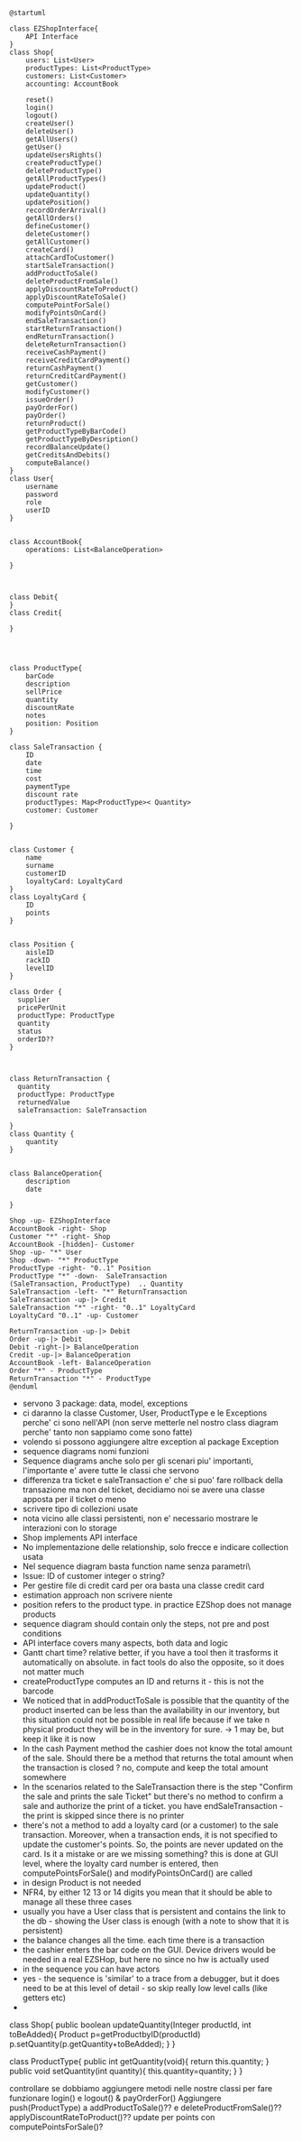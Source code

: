 ```plantuml
@startuml

class EZShopInterface{
    API Interface
}
class Shop{
    users: List<User>
    productTypes: List<ProductType>
    customers: List<Customer>
    accounting: AccountBook

    reset()
    login()
    logout()
    createUser()
    deleteUser()
    getAllUsers()
    getUser()
    updateUsersRights()
    createProductType()
    deleteProductType()
    getAllProductTypes()
    updateProduct()
    updateQuantity()
    updatePosition()
    recordOrderArrival()
    getAllOrders()
    defineCustomer()
    deleteCustomer()
    getAllCustomer()
    createCard()
    attachCardToCustomer()
    startSaleTransaction()
    addProductToSale()
    deleteProductFromSale()
    applyDiscountRateToProduct()
    applyDiscountRateToSale()
    computePointForSale()
    modifyPointsOnCard()
    endSaleTransaction()
    startReturnTransaction()
    endReturnTransaction()
    deleteReturnTransaction()
    receiveCashPayment()
    receiveCreditCardPayment()
    returnCashPayment()
    returnCreditCardPayment()
    getCustomer()
    modifyCustomer()
    issueOrder()
    payOrderFor()
    payOrder()
    returnProduct()
    getProductTypeByBarCode()
    getProductTypeByDesription()
    recordBalanceUpdate()
    getCreditsAndDebits()
    computeBalance()
}
class User{
    username
    password
    role
    userID
}


class AccountBook{
    operations: List<BalanceOperation>
    
}



class Debit{
}
class Credit{
    
}




class ProductType{
    barCode
    description
    sellPrice
    quantity
    discountRate
    notes
    position: Position
}

class SaleTransaction {
    ID 
    date
    time
    cost
    paymentType
    discount rate
    productTypes: Map<ProductType>< Quantity>
    customer: Customer
    
}


class Customer {
    name
    surname
    customerID
    loyaltyCard: LoyaltyCard
}
class LoyaltyCard {
    ID
    points
}


class Position {
    aisleID
    rackID
    levelID
}

class Order {
  supplier
  pricePerUnit
  productType: ProductType
  quantity
  status
  orderID??
}



class ReturnTransaction {
  quantity
  productType: ProductType
  returnedValue
  saleTransaction: SaleTransaction
  
}
class Quantity {
    quantity
}


class BalanceOperation{
    description
    date
    
}

Shop -up- EZShopInterface
AccountBook -right- Shop
Customer "*" -right- Shop
AccountBook -[hidden]- Customer
Shop -up- "*" User 
Shop -down- "*" ProductType
ProductType -right- "0..1" Position
ProductType "*" -down-  SaleTransaction
(SaleTransaction, ProductType)  .. Quantity
SaleTransaction -left- "*" ReturnTransaction
SaleTransaction -up-|> Credit
SaleTransaction "*" -right- "0..1" LoyaltyCard
LoyaltyCard "0..1" -up- Customer

ReturnTransaction -up-|> Debit
Order -up-|> Debit
Debit -right-|> BalanceOperation
Credit -up-|> BalanceOperation
AccountBook -left- BalanceOperation
Order "*" - ProductType
ReturnTransaction "*" - ProductType
@enduml
```



- servono 3 package: data, model, exceptions
- ci daranno la classe Customer, User, ProductType e le Exceptions perche' ci sono nell'API (non serve metterle nel nostro class diagram perche' tanto non sappiamo come sono fatte)
- volendo si possono aggiungere altre exception al package Exception
- sequence diagrams nomi funzioni
- Sequence diagrams anche solo per gli scenari piu' importanti, l'importante e' avere tutte le classi che servono
- differenza tra ticket e saleTransaction e' che si puo' fare rollback della transazione ma non del ticket, decidiamo noi se avere una classe apposta per il ticket o meno
- scrivere tipo di collezioni usate
- nota vicino alle classi persistenti, non e' necessario mostrare le interazioni con lo storage
- Shop implements API interface
- No implementazione delle relationship, solo frecce e indicare collection usata 
- Nel sequence diagram basta function name senza parametri\
- Issue: ID of customer integer o string?
- Per gestire file di credit card per ora basta una classe credit card
- estimation approach non scrivere niente
- position refers to the product type. in practice EZShop does not manage products
- sequence diagram should contain only the steps, not pre and post conditions
- API interface covers many aspects, both data and logic
- Gantt chart time? relative better, if you have a tool then it trasforms it automatically on absolute. in fact tools do also the opposite, so it does not matter much
- createProductType computes an ID and returns it - this is not the barcode
- We noticed that in addProductToSale is possible that the quantity of the product inserted can be less than the availability in our inventory, but this situation could not be possible in real life because if we take n physical product they will be in the inventory for sure. -> 1 may be, but keep it like it is now
- In the cash Payment method the cashier does not know the total amount of the sale. Should there be a method that returns the total amount when the transaction is closed ? no, compute and keep the total amount somewhere
- In the scenarios related to the SaleTransaction there is the step "Confirm the sale and prints the sale Ticket" but there's no method to confirm a sale and authorize the print of a ticket. you have endSaleTransaction - the print is skipped since there is no printer
- there's not a method to add a loyalty card (or a customer) to the sale transaction. Moreover, when a transaction ends, it is not specified to update the customer's points. So, the points are never updated on the card. Is it a mistake or are we missing something? this is done at GUI level, where the loyalty card number is entered, then computePointsForSale() and modifyPointsOnCard() are called
- in design Product is not needed
-  NFR4, by either 12 13 or 14 digits you mean that it should be able to manage all these three cases
- usually you have a User class that is persistent and contains the link to the db - showing the User class is enough (with a note to show that it is persistent)
- the balance changes all the time. each time there is a transaction
- the cashier enters the bar code on the GUI. Device drivers would be needed in a real EZSHop, but here no since no hw is actually used
- in the sequence you can have actors
- yes - the sequence is 'similar' to a trace from a debugger, but it does need to be at this level of detail  - so skip really low level calls (like getters etc)
- 
class Shop{
    public boolean updateQuantity(Integer productId, int toBeAdded){
        Product p=getProductbyID(productId)
        p.setQuantity(p.getQuantity+toBeAdded);
    }
}



class ProductType{
    public int getQuantity(void){
        return this.quantity;
    }
    public void setQuantity(int quantity){
        this.quantity=quantity;
    }
}

controllare se dobbiamo aggiungere metodi nelle nostre classi per fare funzionare login() e logout() & payOrderFor()
Aggiungere push(ProductType) a addProductToSale()?? e deleteProductFromSale()??
applyDiscountRateToProduct()??
update per points con computePointsForSale()?




